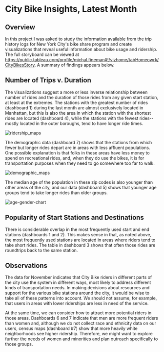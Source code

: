 # City Bike Insights, Latest Month

## Overview
In this project I was asked to study the information available from the trip history logs for New York City's bike share program and create visualizations that reveal useful information about bike usage and ridership.  The full storyboard can be viewed at https://public.tableau.com/profile/michal.fineman#!/vizhome/tabHomeowrk/CityBikesStory.  A summary of findings appears below.

## Number of Trips v. Duration

The visualizations suggest a more or less inverse relationship between number of rides and the duration of those rides from any given start station, at least at the extremes.  The stations with the greatest number of rides (dashboard 1) during the last month are almost exclusively located in Manhattan, but this is also the area in which the station with the shortest rides are located (dashboard 4), while the stations with the fewest rides--mostly located in the outer boroughs, tend to have longer ride times.

![ridership_maps](images/ridership_geog.png)

The demographic data (dashboard 7) shows that the stations from which fewer but longer rides depart are in areas with less affluent populations.  One possible explanation is that folks in these areas have less money to spend on recreational rides, and, when they do use the bikes, it is for transportation purposes when they need to go somewhere too far to walk.  

![demographic_maps](images/ridership_demog.PNG)

The median age of the population in these zip codes is also younger than other areas of the city, and our data (dashboard 5) shows that younger age groups tend to take longer rides than older groups.

![age-gender-chart](images/age_gender.PNG)

## Popularity of Start Stations and Destinations

There is considerable overlap in the most frequently used start and end stations (dashboards 1 and 2).  This makes sense in that, as noted above, the most frequently used stations are located in areas where riders tend to take short rides.  The table in dashboard 3 shows that often those rides are roundtrips back to the same station.

## Observations

The data for November indicates that City Bike riders in different parts of the city use the system in different ways, most likely to address different kinds of transportation needs.  In making decisions about resources and support for the various bike stations around the city, it would be wise to take all of these patterns into account.  We should not assume, for example, that users in areas with lower riderships are less in need of the service.  

At the same time, we can consider how to attract more potential riders in those areas.  Dashboards 6 and 7 indicate that men are more frequent riders than women and, although we do not collect race and ethnicity data on our users, census maps (dashboard #7) show that more heavily white neighborhoods see higher ridership.  Therefore, we might want to explore further the needs of women and minorities and plan outreach specifically to those groups. 
